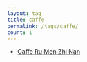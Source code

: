 ```yaml
---
layout: tag
title: caffe
permalink: /tags/caffe/
count: 1
---
```


- [Caffe Ru Men Zhi Nan ](http://blog.mindcont.com/2017/02/15/caffe-guide-book/)
